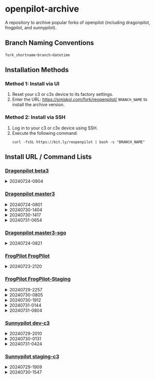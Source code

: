 # openpilot-archive
A repository to archive popular forks of openpilot (including dragonpilot, frogpilot, and sunnypilot).

## Branch Naming Conventions
`fork_shortname`-`branch`-`datetime`

## Installation Methods
### Method 1: Install via UI
1. Reset your c3 or c3x device to its factory settings.
2. Enter the URL: https://smiskol.com/fork/reopenpilot/ `BRANCH_NAME` to install the archive version.

### Method 2: Install via SSH
1. Log in to your c3 or c3x device using SSH.
2. Execute the following command:
   ```
   curl -fsSL https://bit.ly/reopenpilot | bash -s "BRANCH_NAME"
   ```

## Install URL / Command Lists

### [Dragonpilot beta3](https://github.com/reopenpilot/openpilot-archive/commits/dp-beta3-20240724-0804/)
<details><summary>20240724-0804</summary>

### dp-beta3-20240724-0804

```
https://smiskol.com/fork/reopenpilot/dp-beta3-20240724-0804
```
```
curl -fsSL https://bit.ly/reopenpilot | bash -s dp-beta3-20240724-0804
```

</details>




### [Dragonpilot master3](https://github.com/reopenpilot/openpilot-archive/commits/dp-master3-20240731-0654/)
<details><summary>20240724-0801</summary>

### dp-master3-20240724-0801

```
https://smiskol.com/fork/reopenpilot/dp-master3-20240724-0801
```
```
curl -fsSL https://bit.ly/reopenpilot | bash -s dp-master3-20240724-0801
```

</details>


<details><summary>20240730-1404</summary>

### dp-master3-20240730-1404

```
https://smiskol.com/fork/reopenpilot/dp-master3-20240730-1404
```
```
curl -fsSL https://bit.ly/reopenpilot | bash -s dp-master3-20240730-1404
```

</details>


<details><summary>20240730-1417</summary>

### dp-master3-20240730-1417

```
https://smiskol.com/fork/reopenpilot/dp-master3-20240730-1417
```
```
curl -fsSL https://bit.ly/reopenpilot | bash -s dp-master3-20240730-1417
```

</details>


<details><summary>20240731-0654</summary>

### dp-master3-20240731-0654

```
https://smiskol.com/fork/reopenpilot/dp-master3-20240731-0654
```
```
curl -fsSL https://bit.ly/reopenpilot | bash -s dp-master3-20240731-0654
```

</details>




### [Dragonpilot master3-sgo](https://github.com/reopenpilot/openpilot-archive/commits/dp-master3-sgo-20240724-0821/)
<details><summary>20240724-0821</summary>

### dp-master3-sgo-20240724-0821

```
https://smiskol.com/fork/reopenpilot/dp-master3-sgo-20240724-0821
```
```
curl -fsSL https://bit.ly/reopenpilot | bash -s dp-master3-sgo-20240724-0821
```

</details>




### [FrogPilot FrogPilot](https://github.com/reopenpilot/openpilot-archive/commits/fp-FrogPilot-20240723-2120/)
<details><summary>20240723-2120</summary>

### fp-FrogPilot-20240723-2120

```
https://smiskol.com/fork/reopenpilot/fp-FrogPilot-20240723-2120
```
```
curl -fsSL https://bit.ly/reopenpilot | bash -s fp-FrogPilot-20240723-2120
```

</details>




### [FrogPilot FrogPilot-Staging](https://github.com/reopenpilot/openpilot-archive/commits/fp-FrogPilot-Staging-20240731-0804/)
<details><summary>20240729-2257</summary>

### fp-FrogPilot-Staging-20240729-2257

```
https://smiskol.com/fork/reopenpilot/fp-FrogPilot-Staging-20240729-2257
```
```
curl -fsSL https://bit.ly/reopenpilot | bash -s fp-FrogPilot-Staging-20240729-2257
```

</details>


<details><summary>20240730-0805</summary>

### fp-FrogPilot-Staging-20240730-0805

```
https://smiskol.com/fork/reopenpilot/fp-FrogPilot-Staging-20240730-0805
```
```
curl -fsSL https://bit.ly/reopenpilot | bash -s fp-FrogPilot-Staging-20240730-0805
```

</details>


<details><summary>20240730-1912</summary>

### fp-FrogPilot-Staging-20240730-1912

```
https://smiskol.com/fork/reopenpilot/fp-FrogPilot-Staging-20240730-1912
```
```
curl -fsSL https://bit.ly/reopenpilot | bash -s fp-FrogPilot-Staging-20240730-1912
```

</details>


<details><summary>20240731-0144</summary>

### fp-FrogPilot-Staging-20240731-0144

```
https://smiskol.com/fork/reopenpilot/fp-FrogPilot-Staging-20240731-0144
```
```
curl -fsSL https://bit.ly/reopenpilot | bash -s fp-FrogPilot-Staging-20240731-0144
```

</details>


<details><summary>20240731-0804</summary>

### fp-FrogPilot-Staging-20240731-0804

```
https://smiskol.com/fork/reopenpilot/fp-FrogPilot-Staging-20240731-0804
```
```
curl -fsSL https://bit.ly/reopenpilot | bash -s fp-FrogPilot-Staging-20240731-0804
```

</details>




### [Sunnypilot dev-c3](https://github.com/reopenpilot/openpilot-archive/commits/sp-dev-c3-20240731-0424/)
<details><summary>20240729-2010</summary>

### sp-dev-c3-20240729-2010

```
https://smiskol.com/fork/reopenpilot/sp-dev-c3-20240729-2010
```
```
curl -fsSL https://bit.ly/reopenpilot | bash -s sp-dev-c3-20240729-2010
```

</details>


<details><summary>20240730-0131</summary>

### sp-dev-c3-20240730-0131

```
https://smiskol.com/fork/reopenpilot/sp-dev-c3-20240730-0131
```
```
curl -fsSL https://bit.ly/reopenpilot | bash -s sp-dev-c3-20240730-0131
```

</details>


<details><summary>20240731-0424</summary>

### sp-dev-c3-20240731-0424

```
https://smiskol.com/fork/reopenpilot/sp-dev-c3-20240731-0424
```
```
curl -fsSL https://bit.ly/reopenpilot | bash -s sp-dev-c3-20240731-0424
```

</details>



### [Sunnypilot staging-c3](https://github.com/reopenpilot/openpilot-archive/commits/sp-staging-c3-20240730-1547/)
<details><summary>20240729-1909</summary>

### sp-staging-c3-20240729-1909

```
https://smiskol.com/fork/reopenpilot/sp-staging-c3-20240729-1909
```
```
curl -fsSL https://bit.ly/reopenpilot | bash -s sp-staging-c3-20240729-1909
```

</details>


<details><summary>20240730-1547</summary>

### sp-staging-c3-20240730-1547

```
https://smiskol.com/fork/reopenpilot/sp-staging-c3-20240730-1547
```
```
curl -fsSL https://bit.ly/reopenpilot | bash -s sp-staging-c3-20240730-1547
```

</details>
